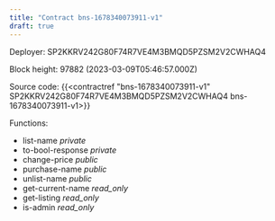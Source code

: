```yaml
---
title: "Contract bns-1678340073911-v1"
draft: true
---
```

Deployer: SP2KKRV242G80F74R7VE4M3BMQD5PZSM2V2CWHAQ4


 



Block height: 97882 (2023-03-09T05:46:57.000Z)

Source code: {{<contractref "bns-1678340073911-v1" SP2KKRV242G80F74R7VE4M3BMQD5PZSM2V2CWHAQ4 bns-1678340073911-v1>}}

Functions:

* list-name _private_
* to-bool-response _private_
* change-price _public_
* purchase-name _public_
* unlist-name _public_
* get-current-name _read_only_
* get-listing _read_only_
* is-admin _read_only_
